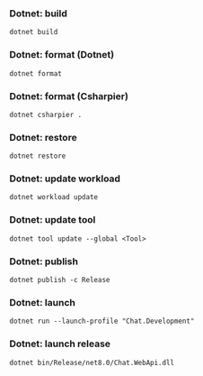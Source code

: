 ### Dotnet: build

`dotnet build`

### Dotnet: format (Dotnet)

`dotnet format`

### Dotnet: format (Csharpier)

`dotnet csharpier .`

### Dotnet: restore

`dotnet restore`

### Dotnet: update workload

`dotnet workload update`

### Dotnet: update tool

`dotnet tool update --global <Tool>`

### Dotnet: publish

`dotnet publish -c Release`

### Dotnet: launch

`dotnet run --launch-profile "Chat.Development"`

### Dotnet: launch release

`dotnet bin/Release/net8.0/Chat.WebApi.dll`

